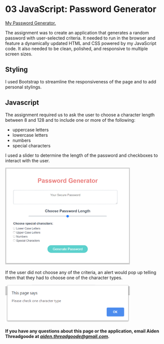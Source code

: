 # 03 JavaScript: Password Generator

[My Password Generator.](https://a-thread.github.io/Password-Generator-Aiden/)

The assignment was to create an application that generates a random password with user-selected criteria. It needed to run in the browser and feature a dynamically updated HTML and CSS powered by my JavaScript code. It also needed to be clean, polished, and responsive to multiple screen sizes. 

## Styling

I used Bootstrap to streamline the responsiveness of the page and to add personal stylings.

## Javascript

The assignment required us to ask the user to choose a character length between 8 and 128 and to include one or more of the following:
- uppercase letters
- lowercase letters
- numbers
- special characters

I used a slider to determine the length of the password and checkboxes to interact with the user. 

<img src="/assets/password-generator.png" width=400px alt="photo of Aiden's Password Generator"/>

If the user did not choose any of the criteria, an alert would pop up telling them that they had to choose one of the character types.

<img src="/assets/check-one.png" width=400px alt="alert showing Please check one character type"/>

**If you have any questions about this page or the application, email Aiden Threadgoode at *<aiden.threadgoode@gmail.com>.***